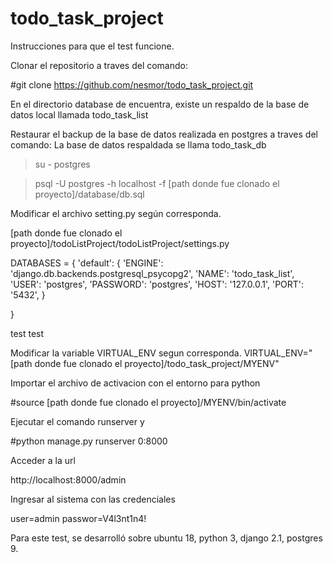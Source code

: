 # todo_task_project

Instrucciones para que el test funcione. 

Clonar el repositorio a traves del comando:

#git clone https://github.com/nesmor/todo_task_project.git

En el directorio database de encuentra, existe un respaldo de la base de datos local llamada  todo_task_list

Restaurar el backup de la base de datos realizada en postgres a traves del comando: 
La base de datos respaldada se llama todo_task_db

>su - postgres

>psql -U postgres  -h localhost -f [path donde fue clonado el proyecto]/database/db.sql

Modificar el archivo setting.py según corresponda.

[path donde fue clonado el proyecto]/todoListProject/todoListProject/settings.py

DATABASES = {
	'default': {
        	'ENGINE': 'django.db.backends.postgresql_psycopg2',
        	'NAME': 'todo_task_list',
        	'USER': 'postgres',
        	'PASSWORD': 'postgres',
        	'HOST': '127.0.0.1',
        	'PORT': '5432',
    }

}


test
test





Modificar la variable VIRTUAL_ENV segun corresponda. 
VIRTUAL_ENV="[path donde fue clonado el proyecto]/todo_task_project/MYENV"

Importar el archivo de activacion con el entorno para python

#source [path donde fue clonado el proyecto]/MYENV/bin/activate

Ejecutar el comando runserver y 

#python manage.py runserver 0:8000

Acceder a la url 

http://localhost:8000/admin

Ingresar al sistema con las credenciales 

user=admin
passwor=V4l3nt1n4!


Para este test, se desarrolló sobre ubuntu 18, python 3, django 2.1, postgres 9.





